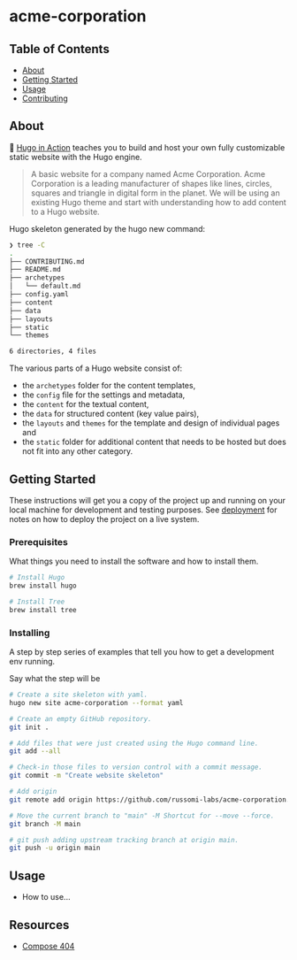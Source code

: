 # acme-corporation

## Table of Contents

- [About](#about)
- [Getting Started](#getting_started)
- [Usage](#usage)
- [Contributing](../CONTRIBUTING.md)

## About <a name = "about"></a>

📖 [Hugo in Action](https://github.com/hugoinaction/hugoinaction) teaches you to build and host your own fully customizable static website with the Hugo engine.

> A basic website for a company named Acme Corporation. Acme Corporation is a leading manufacturer of shapes like lines, circles, squares and triangle in digital form in the planet. We will be using an existing Hugo theme and start with understanding how to add content to a Hugo website.

Hugo skeleton generated by the hugo new command:

``` bash
❯ tree -C
.
├── CONTRIBUTING.md
├── README.md
├── archetypes
│   └── default.md
├── config.yaml
├── content
├── data
├── layouts
├── static
└── themes

6 directories, 4 files
```

The various parts of a Hugo website consist of:

- the `archetypes` folder for the content templates,
- the `config` file for the settings and metadata,
- the `content` for the textual content,
- the `data` for structured content (key value pairs),
- the `layouts` and `themes` for the template and design of individual pages and
- the `static` folder for additional content that needs to be hosted but does not fit into any other category.

## Getting Started <a name = "getting_started"></a>

These instructions will get you a copy of the project up and running on your local machine for development and testing purposes. See [deployment](#deployment) for notes on how to deploy the project on a live system.

### Prerequisites

What things you need to install the software and how to install them.

``` bash
# Install Hugo
brew install hugo

# Install Tree
brew install tree
```

### Installing

A step by step series of examples that tell you how to get a development env running.

Say what the step will be

``` bash
# Create a site skeleton with yaml.
hugo new site acme-corporation --format yaml

# Create an empty GitHub repository.
git init .

# Add files that were just created using the Hugo command line.
git add --all

# Check-in those files to version control with a commit message.
git commit -m "Create website skeleton"

# Add origin
git remote add origin https://github.com/russomi-labs/acme-corporation.git

# Move the current branch to "main" -M Shortcut for --move --force.
git branch -M main

# git push adding upstream tracking branch at origin main.
git push -u origin main
```

## Usage <a name = "usage"></a>

- How to use...

## Resources

- [Compose 404](https://codepen.io/imathis/pen/ZYMmLx)
